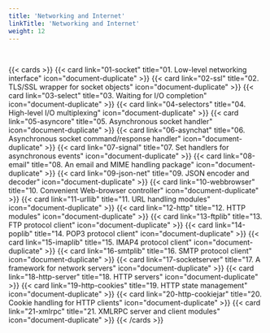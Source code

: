 ```yaml
---
title: 'Networking and Internet'
linkTitle: 'Networking and Internet'
weight: 12
---
```


<br />

{{< cards >}}
{{< card link="01-socket" title="01. Low-level networking interface" icon="document-duplicate" >}}
{{< card link="02-ssl" title="02. TLS/SSL wrapper for socket objects" icon="document-duplicate" >}}
{{< card link="03-select" title="03. Waiting for I/O completion" icon="document-duplicate" >}}
{{< card link="04-selectors" title="04. High-level I/O multiplexing" icon="document-duplicate" >}}
{{< card link="05-asyncore" title="05. Asynchronous socket handler" icon="document-duplicate" >}}
{{< card link="06-asynchat" title="06. Asynchronous socket command/response handler" icon="document-duplicate" >}}
{{< card link="07-signal" title="07. Set handlers for asynchronous events" icon="document-duplicate" >}}
{{< card link="08-email" title="08. An email and MIME handling package" icon="document-duplicate" >}}
{{< card link="09-json-net" title="09. JSON encoder and decoder" icon="document-duplicate" >}}
{{< card link="10-webbrowser" title="10. Convenient Web-browser controller" icon="document-duplicate" >}}
{{< card link="11-urllib" title="11. URL handling modules" icon="document-duplicate" >}}
{{< card link="12-http" title="12. HTTP modules" icon="document-duplicate" >}}
{{< card link="13-ftplib" title="13. FTP protocol client" icon="document-duplicate" >}}
{{< card link="14-poplib" title="14. POP3 protocol client" icon="document-duplicate" >}}
{{< card link="15-imaplib" title="15. IMAP4 protocol client" icon="document-duplicate" >}}
{{< card link="16-smtplib" title="16. SMTP protocol client" icon="document-duplicate" >}}
{{< card link="17-socketserver" title="17. A framework for network servers" icon="document-duplicate" >}}
{{< card link="18-http-server" title="18. HTTP servers" icon="document-duplicate" >}}
{{< card link="19-http-cookies" title="19. HTTP state management" icon="document-duplicate" >}}
{{< card link="20-http-cookiejar" title="20. Cookie handling for HTTP clients" icon="document-duplicate" >}}
{{< card link="21-xmlrpc" title="21. XMLRPC server and client modules" icon="document-duplicate" >}}
{{< /cards >}}
